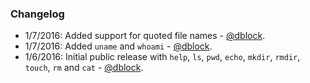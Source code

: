 ### Changelog

* 1/7/2016: Added support for quoted file names - [@dblock](https://github.com/dblock).
* 1/7/2016: Added `uname` and `whoami` - [@dblock](https://github.com/dblock).
* 1/6/2016: Initial public release with `help`, `ls`, `pwd`, `echo`, `mkdir`, `rmdir`, `touch`, `rm` and `cat` - [@dblock](https://github.com/dblock).
